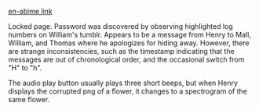 [en-abime link](https://www.en-abime.com/apology)

Locked page. Password was discovered by observing highlighted log numbers on William's tumblr. Appears to be a message from Henry to Mall, William, and Thomas where he apologizes for hiding away. However, there are strange inconsistencies, such as the timestamp indicating that the messages are out of chronological order, and the occasional switch from "H" to "h". 

The audio play button usually plays three short beeps, but when Henry displays the corrupted png of a flower, it changes to a spectrogram of the same flower.